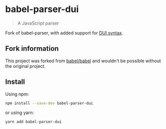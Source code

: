 # babel-parser-dui

> A JavaScript parser

Fork of babel-parser, with added support for [DUI syntax](https://github.com/mat-sz/DUI).

## Fork information

This project was forked from [babel/babel](https://github.com/babel/babel) and wouldn't be possible without the original project.

## Install

Using npm:

```sh
npm install --save-dev babel-parser-dui
```

or using yarn:

```sh
yarn add babel-parser-dui
```
